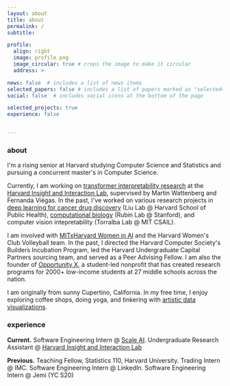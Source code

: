 ```yaml
---
layout: about
title: about
permalink: /
subtitle: 

profile:
  align: right
  image: profile.png
  image_circular: true # crops the image to make it circular
  address: >

news: false  # includes a list of news items
selected_papers: false # includes a list of papers marked as "selected={true}"
social: false  # includes social icons at the bottom of the page

selected_projects: true
experience: false


---
```


<h3> about </h3>

I'm a rising senior at Harvard studying Computer Science and Statistics and pursuing a concurrent master's in Computer Science.

Currently, I am working on [transformer interpretability research](/projects/attention) at the [Harvard Insight and Interaction Lab](https://insight.seas.harvard.edu/), supervised by Martin Wattenberg and Fernanda Viégas. In the past, I've worked on various research projects in [deep learning for cancer drug discovery](/projects/deepexplain) (Liu Lab @ Harvard School of Public Health), [computational biology](/projects/reversecnn) (Rubin Lab @ Stanford), and computer vision intepretability (Torralba Lab @ MIT CSAIL).

<!-- My research interests are in developing visualization techniques to understand patterns in large language models.  -->

I am involved with [MITxHarvard Women in AI](https://mitharvardwai.github.io/index.html) and the Harvard Women's Club Volleyball team. In the past, I directed the Harvard Computer Society's Builders Incubation Program, led the Harvard Undergraduate Capital Partners sourcing team, and served as a Peer Advising Fellow. I am also the founder of [Opportunity X](https://opportunityx.org/), a student-led nonprofit that has created research programs for 2000+ low-income students at 27 middle schools across the nation.

<!-- At Harvard, I am the co-president of [MITxHarvard Women in AI](https://mitharvardwai.github.io/index.html) and a member of the Women's Club Volleyball team. I've helped lead the Harvard Computer Society, Women in Computer Science, and Harvard Undergraduate Capital Partners. I've also served in several teaching and advising roles, including being a Teaching Fellow for Statistics 110 and a Peer Advising Fellow. -->
<!-- involved with the [Harvard AI Safety Team](https://haist.ai/). -->

<!-- This summer, I'll be a software engineering intern at [Scale AI](http://scale.com/) on their Enterprise Generative Platform team. Previously, I've worked at IMC, Hudson River Trading, LinkedIn, and Jemi (YC S20). I am also the founder of [Opportunity X](https://opportunityx.org/), a student-led nonprofit that has created research programs for 2000+ low-income students at 27 middle schools across the nation. -->

I am originally from sunny Cupertino, California. In my free time, I enjoy exploring coffee shops, doing yoga, and tinkering with [artistic data visualizations](https://github.com/cynthia9chen/data-art). 

<!-- &#8202; -->

<!-- You can find me on [Twitter](https://twitter.com/chenxcynthia), [LinkedIn](https://www.linkedin.com/in/cchen18/), and [Github](https://github.com/cynthia9chen), or shoot me an email at <a href="mailto:cynthiachen@college.harvard.edu">cynthiachen@college.harvard.edu</a>. I'd love to chat! -->


<h3> experience </h3>

**Current.** Software Engineering Intern @ [Scale AI](http://scale.com/). Undergraduate Research Assistant @ [Harvard Insight and Interaction Lab](https://insight.seas.harvard.edu/)

**Previous.** Teaching Fellow, Statistics 110, Harvard University. Trading Intern @ IMC. Software Engineering Intern @ LinkedIn. Software Engineering Intern @ Jemi (YC S20)



<!-- &#8202; -->

<!-- <h3>featured projects</h3> -->